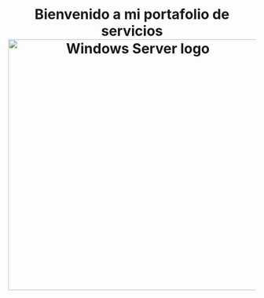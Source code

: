 <div align="center">
  <h1> Bienvenido a mi portafolio de servicios <a title="Sitio Oficial de Windows Server" href="https://www.microsoft.com/es-co/windows-server"><img width="512" alt="Windows Server logo" src="https://upload.wikimedia.org/wikipedia/commons/thumb/2/26/Windows_Server_logo.svg/512px-Windows_Server_logo.svg.png?20230329032736" target="_blank"></a></h1>

</div>
